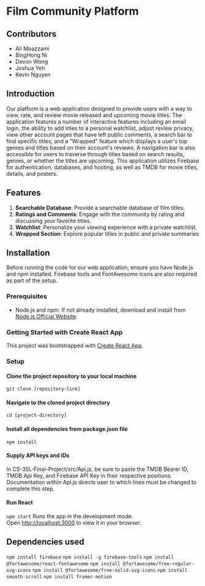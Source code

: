 # Film Community Platform 

## Contributors
- Ali Moazzami
- BingHong Ni
- Devon Wong
- Joshua Yeh
- Kevin Nguyen

## Introduction
Our platform is a web application designed to provide users with a way to view, rate, and review movie released and upcoming movie titles. The application features a number of interactive features including an email login, the ability to add titles to a personal watchlist, adjust review privacy, view other account pages that have left public comments, a search bar to find specific titles, and a "Wrapped" feature which displays a user's top genres and titles based on their account's reviews. A navigation bar is also accessible for users to traverse through titles based on search results, genres, or whether the titles are upcoming. This application utilizes Firebase for authentication, databases, and hosting, as well as TMDB for movie titles, details, and posters.

## Features
1. **Searchable Database**: Provide a searchable database of film titles.
2. **Ratings and Comments**: Engage with the community by rating and discussing your favorite titles.
3. **Watchlist**: Personalize your viewing experience with a private watchlist.
4. **Wrapped Section**: Explore popular titles in public and private summaries

## Installation
Before running the code for our web application, ensure you have Node.js and npm installed. Firebase tools and FontAwesome icons are also required as part of the setup.
### Prerequisites
- Node.js and npm: If not already installed, download and install from [Node.js Official Website](https://nodejs.org/).
### Getting Started with Create React App
This project was bootstrapped with [Create React App](https://github.com/facebook/create-react-app).

### Setup
#### Clone the project repository to your local machine
``` git clone [repository-link] ```
#### Navigate to the cloned project directory
``` cd [project-directory] ```
#### Install all dependencies from package.json file
``` npm install ```
#### Supply API keys and IDs
In CS-35L-Final-Project/src/Api.js, be sure to paste the TMDB Bearer ID, TMDB Api Key, and Firebase API Key in their respective positions. Documentation within Api.js directs user to which lines must be changed to complete this step.
#### Run React
`npm start`
Runs the app in the development mode.\
Open [http://localhost:3000](http://localhost:3000) to view it in your browser.
## Dependencies used
``` npm install firebase ```
``` npm install -g firebase-tools ```
``` npm install @fortawesome/react-fontawesome ```
``` npm install @fortawesome/free-regular-svg-icons ```
``` npm install @fortawesome/free-solid-svg-icons ```
``` npm install smooth-scroll ```
``` npm install framer-motion ```
